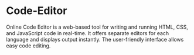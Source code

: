 # Code-Editor
Online Code Editor is a web-based tool for writing and running HTML, CSS, and JavaScript code in real-time. It offers separate editors for each language and displays output instantly. The user-friendly interface allows easy code editing.
